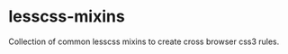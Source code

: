 lesscss-mixins
==============

Collection of common lesscss mixins to create cross browser css3 rules.